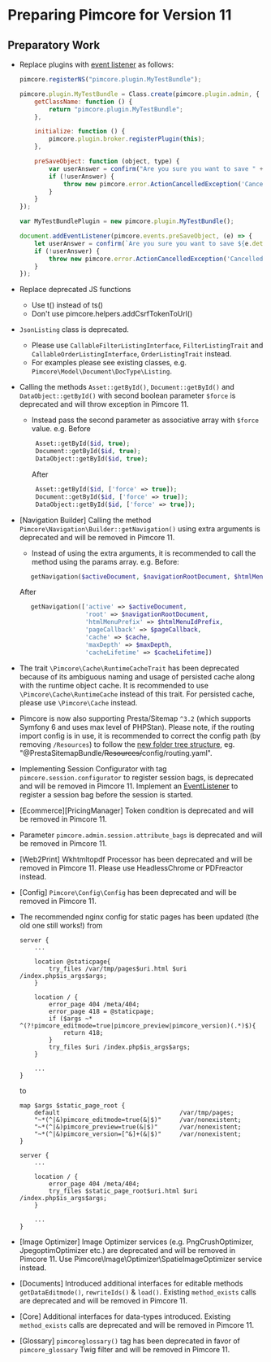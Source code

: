 # Preparing Pimcore for Version 11

## Preparatory Work
- Replace plugins with [event listener](../../20_Extending_Pimcore/13_Bundle_Developers_Guide/06_Event_Listener_UI.md) as follows:
    ```javascript
    pimcore.registerNS("pimcore.plugin.MyTestBundle");

    pimcore.plugin.MyTestBundle = Class.create(pimcore.plugin.admin, {
        getClassName: function () {
            return "pimcore.plugin.MyTestBundle";
        },
    
        initialize: function () {
            pimcore.plugin.broker.registerPlugin(this);
        },
    
        preSaveObject: function (object, type) {
            var userAnswer = confirm("Are you sure you want to save " + object.data.general.o_className + "?");
            if (!userAnswer) {
                throw new pimcore.error.ActionCancelledException('Cancelled by user');
            }
        }
    });
    
    var MyTestBundlePlugin = new pimcore.plugin.MyTestBundle();
    ```
    
    ```javascript
    document.addEventListener(pimcore.events.preSaveObject, (e) => {
        let userAnswer = confirm(`Are you sure you want to save ${e.detail.object.data.general.o_className}?`);
        if (!userAnswer) {
            throw new pimcore.error.ActionCancelledException('Cancelled by user');
        }
    });
    ```
- Replace deprecated JS functions
  - Use t() instead of ts()
  - Don't use pimcore.helpers.addCsrfTokenToUrl()
- `JsonListing` class is deprecated. 
  - Please use `CallableFilterListingInterface`, `FilterListingTrait` and `CallableOrderListingInterface`, `OrderListingTrait` instead.
  - For examples please see existing classes, e.g. `Pimcore\Model\Document\DocType\Listing`.
- Calling the methods `Asset::getById()`, `Document::getById()` and `DataObject::getById()` with second boolean parameter `$force` is deprecated and will throw exception in Pimcore 11. 
  - Instead pass the second parameter as associative array with `$force` value.
    e.g. Before
     ```php
      Asset::getById($id, true);
      Document::getById($id, true);
      DataObject::getById($id, true);
     ```
    After
     ```php
      Asset::getById($id, ['force' => true]);
      Document::getById($id, ['force' => true]);
      DataObject::getById($id, ['force' => true]);
     ```
- [Navigation Builder] Calling the method `Pimcore\Navigation\Builder::getNavigation()` using extra arguments is deprecated and will be removed in Pimcore 11. 
  - Instead of using the extra arguments, it is recommended to call the method using the params array. 
   e.g. Before: 
  ```php 
     getNavigation($activeDocument, $navigationRootDocument, $htmlMenuIdPrefix, $pageCallback, $cache,$maxDepth, $cacheLifetime)
  ``` 
  After
  ```php 
     getNavigation(['active' => $activeDocument, 
                    'root' => $navigationRootDocument, 
                    'htmlMenuPrefix' => $htmlMenuIdPrefix, 
                    'pageCallback' => $pageCallback, 
                    'cache' => $cache, 
                    'maxDepth' => $maxDepth, 
                    'cacheLifetime' => $cacheLifetime])
  ``` 
- The trait `\Pimcore\Cache\RuntimeCacheTrait` has been deprecated because of its ambiguous naming and usage of persisted cache along with the runtime object cache.
  It is recommended to use `\Pimcore\Cache\RuntimeCache` instead of this trait. For persisted cache, please use `\Pimcore\Cache` instead.
- Pimcore is now also supporting Presta/Sitemap `^3.2` (which supports Symfony 6 and uses max level of PHPStan).
  Please note, if the routing import config is in use, it is recommended to correct the config path (by removing `/Resources`) to follow the [new folder tree structure](https://github.com/prestaconcept/PrestaSitemapBundle/releases/tag/v3.0.0),
  eg. "@PrestaSitemapBundle/~~Resources/~~config/routing.yaml".
- Implementing Session Configurator with tag `pimcore.session.configurator` to register session bags, is deprecated and will be removed in Pimcore 11.
  Implement an [EventListener](https://github.com/pimcore/pimcore/blob/10.x/bundles/EcommerceFrameworkBundle/EventListener/SessionBagListener.php) to register a session bag before the session is started.
- [Ecommerce][PricingManager] Token condition is deprecated and will be removed in Pimcore 11.
- Parameter `pimcore.admin.session.attribute_bags` is deprecated and will be removed in Pimcore 11.
- [Web2Print] Wkhtmltopdf Processor has been deprecated and will be removed in Pimcore 11. Please use HeadlessChrome or PDFreactor instead.
- [Config] `Pimcore\Config\Config` has been deprecated and will be removed in Pimcore 11.
- The recommended nginx config for static pages has been updated (the old one still works!) from
  ```nginx
  server {
      ...

      location @staticpage{
          try_files /var/tmp/pages$uri.html $uri /index.php$is_args$args;
      }

      location / {
          error_page 404 /meta/404;
          error_page 418 = @staticpage;
          if ($args ~* ^(?!pimcore_editmode=true|pimcore_preview|pimcore_version)(.*)$){
              return 418;
          }
          try_files $uri /index.php$is_args$args;
      }

      ...
  }
  ```
  to
  ```nginx
  map $args $static_page_root {
      default                                 /var/tmp/pages;
      "~*(^|&)pimcore_editmode=true(&|$)"     /var/nonexistent;
      "~*(^|&)pimcore_preview=true(&|$)"      /var/nonexistent;
      "~*(^|&)pimcore_version=[^&]+(&|$)"     /var/nonexistent;
  }

  server {
      ... 

      location / {
          error_page 404 /meta/404;
          try_files $static_page_root$uri.html $uri /index.php$is_args$args;
      }

      ...
  }
  ```
- [Image Optimizer] Image Optimizer services (e.g. PngCrushOptimizer, JpegoptimOptimizer etc.) are deprecated and will be
removed in Pimcore 11. Use Pimcore\Image\Optimizer\SpatieImageOptimizer service instead.
- [Documents] Introduced additional interfaces for editable methods `getDataEditmode()`, `rewriteIds()` & `load()`. Existing `method_exists` calls are deprecated and will be removed in Pimcore 11.
- [Core] Additional interfaces for data-types introduced. Existing `method_exists` calls are deprecated and will
  be removed in Pimcore 11.
- [Glossary] `pimcoreglossary()` tag has been deprecated in favor of `pimcore_glossary` Twig filter and will be removed in Pimcore 11.
